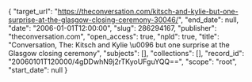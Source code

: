 {
  "target_url": "https://theconversation.com/kitsch-and-kylie-but-one-surprise-at-the-glasgow-closing-ceremony-30046/", 
  "end_date": null, 
  "date": "2006-01-01T12:00:00", 
  "slug": 286294167, 
  "publisher": "theconversation.com", 
  "open_access": true, 
  "npld": true, 
  "title": "Conversation, The: Kitsch and Kylie \u0096 but one surprise at the Glasgow closing ceremony", 
  "subjects": [], 
  "collections": [], 
  "record_id": "20060101T120000/4gDDwhN9j2rTKyoUFguYQQ==", 
  "scope": "root", 
  "start_date": null
}

